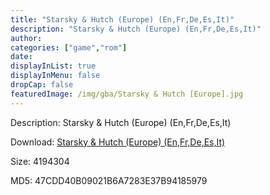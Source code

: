 ```yaml
---
title: "Starsky & Hutch (Europe) (En,Fr,De,Es,It)"
description: "Starsky & Hutch (Europe) (En,Fr,De,Es,It)"
author: 
categories: ["game","rom"]
date: 
displayInList: true
displayInMenu: false
dropCap: false
featuredImage: /img/gba/Starsky & Hutch [Europe].jpg
---
```


Description: Starsky & Hutch (Europe) (En,Fr,De,Es,It)

Download: <a style="text-decoration:underline;" href="https://mega.nz/#!fbACwQ5Q!k-vkoQjpOcq81zkIz5bqhkjfchhLSnTQSYIHDRjF2d8" target = "_blank" rel = "nofollow" > Starsky & Hutch (Europe) (En,Fr,De,Es,It)</a>

Size: 4194304

MD5: 47CDD40B09021B6A7283E37B94185979

